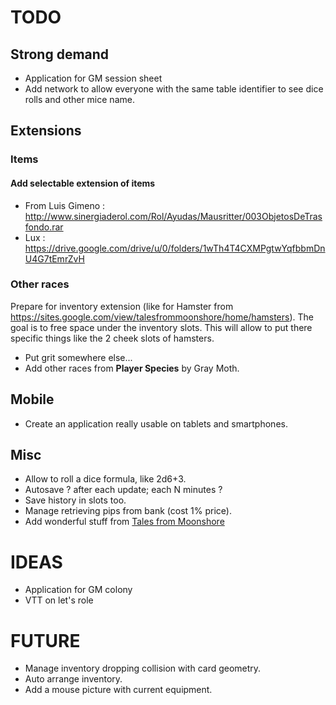 # TODO

## Strong demand
- Application for GM session sheet
- Add network to allow everyone with the same table identifier to see dice rolls and other mice name.

## Extensions
### Items
#### Add selectable extension of items
- From Luis Gimeno : http://www.sinergiaderol.com/Rol/Ayudas/Mausritter/003ObjetosDeTrasfondo.rar
- Lux : https://drive.google.com/drive/u/0/folders/1wTh4T4CXMPgtwYqfbbmDnU4G7tEmrZvH

### Other races
Prepare for inventory extension (like for Hamster from https://sites.google.com/view/talesfrommoonshore/home/hamsters). The goal is to free space under the inventory slots. This will allow to put there specific things like the 2 cheek slots of hamsters.
- Put grit somewhere else...
- Add other races from **Player Species** by Gray Moth.

## Mobile
- Create an application really usable on tablets and smartphones.

## Misc
- Allow to roll a dice formula, like 2d6+3.
- Autosave ? after each update; each N minutes ?
- Save history in slots too.
- Manage retrieving pips from bank (cost 1% price).
- Add wonderful stuff from [Tales from Moonshore](https://sites.google.com/view/talesfrommoonshore/home)

# IDEAS
- Application for GM colony
- VTT on let's role

# FUTURE
- Manage inventory dropping collision with card geometry.
- Auto arrange inventory.
- Add a mouse picture with current equipment.
